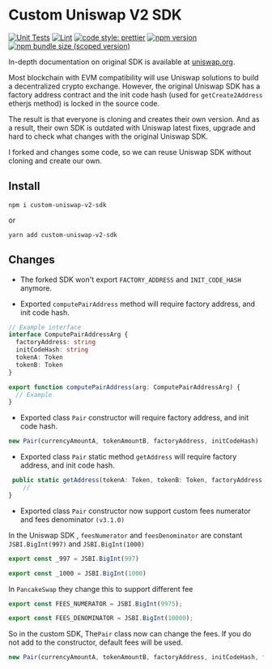 # Custom Uniswap V2 SDK

[![Unit Tests](https://github.com/gndplayground/uniswap-v2-sdk/actions/workflows/unit-tests.yml/badge.svg)](https://github.com/gndplayground/uniswap-v2-sdk/actions/workflows/unit-tests.yml)
[![Lint](https://github.com/gndplayground/uniswap-v2-sdk/actions/workflows/lint.yml/badge.svg)](https://github.com/gndplayground/uniswap-v2-sdk/actions/workflows/lint.yml)
[![code style: prettier](https://img.shields.io/badge/code_style-prettier-ff69b4.svg?style=flat-square)](https://github.com/prettier/prettier)
[![npm version](https://img.shields.io/npm/v/custom-uniswap-v2-sdk/latest.svg)](https://www.npmjs.com/package/custom-uniswap-v2-sdk/v/latest)
[![npm bundle size (scoped version)](https://img.shields.io/bundlephobia/minzip/custom-uniswap-v2-sdk/latest.svg)](https://bundlephobia.com/result?p=@custom-uniswap-v2-sdk)

In-depth documentation on original SDK is available at [uniswap.org](https://uniswap.org/docs/v2/SDK/getting-started/).

Most blockchain with EVM compatibility will use Uniswap solutions to build a decentralized crypto exchange. However,
the original Uniswap SDK has a factory address contract and the init code hash (used for `getCreate2Address` etherjs method) is locked in the source code.

The result is that everyone is cloning and creates their own version. And as a result, their own SDK is outdated with
Uniswap latest fixes, upgrade and hard to check what changes with the original Uniswap SDK.

I forked and changes some code, so we can reuse Uniswap SDK without cloning and create our own.

## Install

```shell
npm i custom-uniswap-v2-sdk
```

or

```shell
yarn add custom-uniswap-v2-sdk
```

## Changes

- The forked SDK won't export `FACTORY_ADDRESS` and `INIT_CODE_HASH` anymore.

- Exported `computePairAddress` method will require factory address, and init code hash.

```ts
// Example interface
interface ComputePairAddressArg {
  factoryAddress: string
  initCodeHash: string
  tokenA: Token
  tokenB: Token
}

export function computePairAddress(arg: ComputePairAddressArg) {
  // Example
}
```

- Exported class `Pair` constructor will require factory address, and init code hash.

```ts
new Pair(currencyAmountA, tokenAmountB, factoryAddress, initCodeHash)
```

- Exported class `Pair` static method `getAddress` will require factory address, and init code hash.

```ts
 public static getAddress(tokenA: Token, tokenB: Token, factoryAddress: string, initCodeHash: string): string {
    //
}
```

- Exported class `Pair` constructor now support custom fees numerator and fees denominator `(v3.1.0)`

In the Uniswap SDK , `feesNumerator` and  `feesDenominator` are constant `JSBI.BigInt(997)` and `JSBI.BigInt(1000)`

```ts
export const _997 = JSBI.BigInt(997)

export const _1000 = JSBI.BigInt(1000)
```

In `PancakeSwap` they change this to support different fee

```ts
export const FEES_NUMERATOR = JSBI.BigInt(9975);

export const FEES_DENOMINATOR = JSBI.BigInt(10000);
```

So in the custom SDK, The`Pair` class now can change the fees. If you do not add to the constructor, default fees will be used.

```ts
new Pair(currencyAmountA, tokenAmountB, factoryAddress, initCodeHash, feesNumerator, feesDenominator)
```
